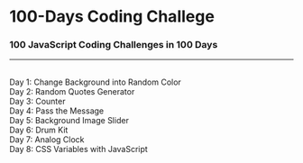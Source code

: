# 100-Days Coding Challege
### 100 JavaScript Coding Challenges in 100 Days
---
<br/>
Day 1: Change Background into Random Color <br/>
Day 2: Random Quotes Generator <br/>
Day 3: Counter <br/>
Day 4: Pass the Message <br/>
Day 5: Background Image Slider <br/>
Day 6: Drum Kit <br/>
Day 7: Analog Clock <br/>
Day 8: CSS Variables with JavaScript <br/>
